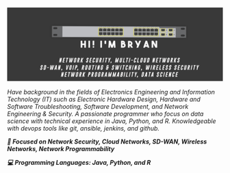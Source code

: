 ![Cover Github](https://raw.githubusercontent.com/brianxfury/brianxfury/master/COVER.png)
<p><i>Have background in the fields of Electronics Engineering and Information Technology (IT) such as Electronic Hardware Design, Hardware and Software Troubleshooting, Software Development, and Network Engineering & Security. A passionate programmer who focus on data science with technical experience in Java, Python, and R. Knowledgeable with devops tools like git, ansible, jenkins, and github.</i></p>
<p><b><i>
🚩 Focused on Network Security, Cloud Networks, SD-WAN, Wireless Networks, Network Programmability
</p></b></i>
<p><b><i>
💻 Programming Languages: Java, Python, and R
</p></b></i>
 
